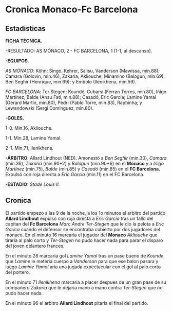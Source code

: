 # Cronica Monaco-Fc Barcelona

## Estadisticas
 
 **FICHA TÉCNICA.**

-RESULTADO: AS MÓNACO, 2 - FC BARCELONA, 1 (1-1, al descanso).

**-EQUIPOS.**

*AS MÓNACO*: Köhn; Singo, Kehrer, Salisu, Vanderson (Mawissa, min.88); Camara (Golovin, min.46), Zakaria; Akliouche, Minamino (Balogun, min.69), Ben Seghir (Henrique, min.69); y Embolo (Ilenikhena, min.59).

*FC BARCELONA*: Ter Stegen; Koundé, Cubarsí (Ferran Torres, min.80), Iñigo Martínez, Balde (Ansu Fati, min.88); Casadó, Eric Garcia; Lamine Yamal (Gerard Martín, min.80), Pedri (Pablo Torre, min.83), Raphinha; y Lewandowski (Sergi Domínguez, min.80).

**-GOLES.**

1-0. Min.16, Akliouche.

1-1. Min.28, Lamine Yamal.

2-1. Min.71, Ilenikhena.

**-ÁRBITRO**: Allard Lindhout (NED). Amonestó a *Ben Seghir* (min.30), *Camara* (min.36), *Zakaria* (min.90+2) y *Balogun* (min.90+6) en el **Mónaco** y a *Iñigo Martínez* (min.75), *Balde* (min.85) y *Casadó* (min.85) en el **FC Barcelona.** Expulsó con roja directa a *Eric Garcia* (min.11) en el FC Barcelona.

**-ESTADIO:** *Stade Louis II.*

## Cronica

El partido empezo a las 9 de la noche, a los 1o minutos el arbitro del partido **Allard Lindhout** expulso con roja directa a *Eric Garcia* tras un fallo del capitan del **Fc Barcelona** *Marc Andre Ter-Stegen* que le dio la pelota a *Eric Garica* cuando el defensor se encontraba cubierto por dos jugadores del monaco. 
En el minuto 16 marcaria el jugador del **Monaco** *Akliouche* que tiraria al palo corto y *Ter-Stegen* no pudo hacer nada para parar el disparo del joven delantero frances. 

En el minuto 28 marcaria gol *Lamine Yamal* tras un pase bueno de *Kounde* que *Lamine* le meteria cuerpo a *Vanderson* para que ese balon pasara y luego *Lamine Yamal* aria una jugada expectacular con el gol al palo corto del portero.

En el minuto 71 *Ilenikhena* marcaria a placer despues de un gran pase de su compañero *Zakaria* que le dejaria mano a mano contra *Ter-Stegen* que no pudo hacer nada.

En el minuto 96 el arbitro **Allard Lindhout** pitaria el final del partido.
